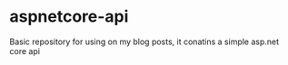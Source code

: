 # aspnetcore-api
Basic repository for using on my blog posts, it conatins a simple asp.net core api
